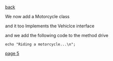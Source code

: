 [back](./page03.md)

We now add a Motorcycle class

and it too Implements the Vehiclce interface

and we add the following code to the method drive

```
echo "Riding a motorcycle...\n";
```

[page 5](./page05.md)
